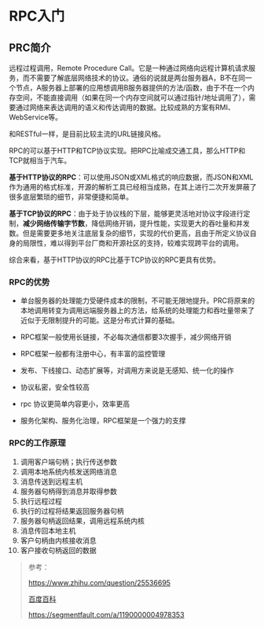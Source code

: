 # RPC入门

## PRC简介

远程过程调用，Remote Procedure Call。它是一种通过网络向远程计算机请求服务，而不需要了解底层网络技术的协议。通俗的说就是两台服务器A，B不在同一个节点，A服务器上部署的应用想调用B服务器提供的方法/函数，由于不在一个内存空间，不能直接调用（如果在同一个内存空间就可以通过指针/地址调用了），需要通过网络来表达调用的语义和传达调用的数据。比较成熟的方案有RMI、WebService等。

和RESTful一样，是目前比较主流的URL链接风格。

RPC的可以基于HTTP和TCP协议实现。把RPC比喻成交通工具，那么HTTP和TCP就相当于汽车。

**基于HTTP协议的RPC**：可以使用JSON或XML格式的响应数据，而JSON和XML作为通用的格式标准，开源的解析工具已经相当成熟，在其上进行二次开发屏蔽了很多底层繁琐的细节，非常便捷和简单。

**基于TCP协议的RPC**：由于处于协议栈的下层，能够更灵活地对协议字段进行定制，**减少网络传输字节数**，降低网络开销，提升性能，实现更大的吞吐量和并发数。但是需要更多地关注底层复杂的细节，实现的代价更高，且由于所定义协议自身的局限性，难以得到平台厂商和开源社区的支持，较难实现跨平台的调用。

综合来看，基于HTTP协议的RPC比基于TCP协议的RPC更具有优势。

### RPC的优势

- 单台服务器的处理能力受硬件成本的限制，不可能无限地提升。PRC将原来的本地调用转变为调用远端服务器上的方法，给系统的处理能力和吞吐量带来了近似于无限制提升的可能。这是分布式计算的基础。

- RPC框架一般使用长链接，不必每次通信都要3次握手，减少网络开销
- RPC框架一般都有注册中心，有丰富的监控管理
- 发布、下线接口、动态扩展等，对调用方来说是无感知、统一化的操作
- 协议私密，安全性较高
- rpc 协议更简单内容更小，效率更高
- 服务化架构、服务化治理，RPC框架是一个强力的支撑

### RPC的工作原理

1. 调用客户端句柄；执行传送参数
2. 调用本地系统内核发送网络消息
3. 消息传送到远程主机
4. 服务器句柄得到消息并取得参数
5. 执行远程过程
6. 执行的过程将结果返回服务器句柄 
7. 服务器句柄返回结果，调用远程系统内核
8. 消息传回本地主机
9. 客户句柄由内核接收消息
10. 客户接收句柄返回的数据





> 参考：
>
> https://www.zhihu.com/question/25536695
>
> [百度百科](https://baike.baidu.com/item/%E8%BF%9C%E7%A8%8B%E8%BF%87%E7%A8%8B%E8%B0%83%E7%94%A8%E5%8D%8F%E8%AE%AE/6893245?fromtitle=RPC&fromid=609861&fr=aladdin)
>
> https://segmentfault.com/a/1190000004978353